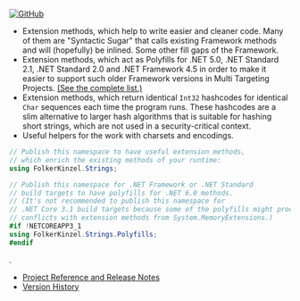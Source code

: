 [![GitHub](https://img.shields.io/github/license/FolkerKinzel/Strings)](https://github.com/FolkerKinzel/Strings/blob/master/LICENSE)

* Extension methods, which help to write easier and cleaner code. Many of them are "Syntactic Sugar" that calls existing Framework methods and will (hopefully) be inlined. Some other fill gaps of the Framework.
* Extension methods, which act as Polyfills for .NET 5.0, .NET Standard 2.1, .NET Standard 2.0 and .NET Framework 4.5 in order to make it easier to support such older Framework versions in Multi Targeting Projects. [(See the complete list.)](https://github.com/FolkerKinzel/Strings/blob/master/docs/PackageReleaseNotes/4.4.0/Polyfills.md)
* Extension methods, which return identical `Int32` hashcodes for identical `Char` sequences each time the program runs. These hashcodes are a slim alternative to larger hash algorithms that is suitable for hashing short strings, which are not used in a security-critical context.
* Useful helpers for the work with charsets and encodings.

```csharp
// Publish this namespace to have useful extension methods,
// which enrich the existing methods of your runtime:
using FolkerKinzel.Strings;

// Publish this namespace for .NET Framework or .NET Standard
// build targets to have polyfills for .NET 6.0 methods.
// (It's not recommended to publish this namespace for 
// .NET Core 3.1 build targets because some of the polyfills might produce
// conflicts with extension methods from System.MemoryExtensions.)
#if !NETCOREAPP3_1
using FolkerKinzel.Strings.Polyfills;
#endif
```
.

- [Project Reference and Release Notes](https://github.com/FolkerKinzel/Strings/releases/tag/v5.0.0)
- [Version History](https://github.com/FolkerKinzel/Strings/releases)



